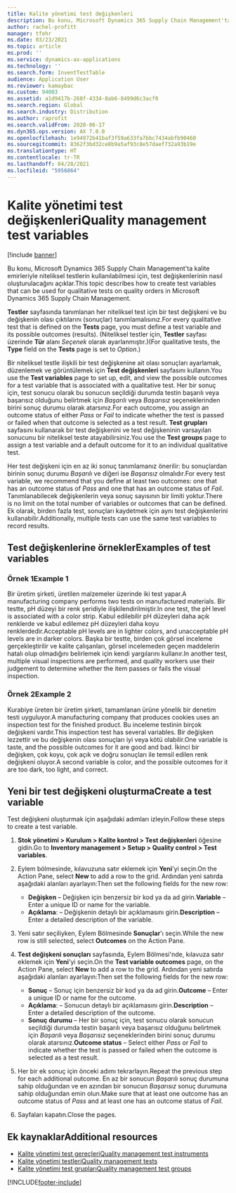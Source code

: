 ```yaml
---
title: Kalite yönetimi test değişkenleri
description: Bu konu, Microsoft Dynamics 365 Supply Chain Management'ta kalite emirleriyle niteliksel testlerin kullanılabilmesi için, test değişkenlerinin nasıl oluşturulacağını açıklar.
author: rachel-profitt
manager: tfehr
ms.date: 03/23/2021
ms.topic: article
ms.prod: ''
ms.service: dynamics-ax-applications
ms.technology: ''
ms.search.form: InventTestTable
audience: Application User
ms.reviewer: kamaybac
ms.custom: 94003
ms.assetid: a1d9417b-268f-4334-8ab6-8499d6c3acf0
ms.search.region: Global
ms.search.industry: Distribution
ms.author: raprofit
ms.search.validFrom: 2020-06-17
ms.dyn365.ops.version: AX 7.0.0
ms.openlocfilehash: 1e94972b41baf3f59a633fa7bbc7434abfb90460
ms.sourcegitcommit: 8362f3bd32ce8b9a5af93c8e57daef732a93b19e
ms.translationtype: HT
ms.contentlocale: tr-TR
ms.lasthandoff: 04/28/2021
ms.locfileid: "5956864"
---
```

# <a name="quality-management-test-variables"></a><span data-ttu-id="9ca69-103">Kalite yönetimi test değişkenleri</span><span class="sxs-lookup"><span data-stu-id="9ca69-103">Quality management test variables</span></span>

[!include [banner](../includes/banner.md)]

<span data-ttu-id="9ca69-104">Bu konu, Microsoft Dynamics 365 Supply Chain Management'ta kalite emirleriyle niteliksel testlerin kullanılabilmesi için, test değişkenlerinin nasıl oluşturulacağını açıklar.</span><span class="sxs-lookup"><span data-stu-id="9ca69-104">This topic describes how to create test variables that can be used for qualitative tests on quality orders in Microsoft Dynamics 365 Supply Chain Management.</span></span>

<span data-ttu-id="9ca69-105">**Testler** sayfasında tanımlanan her niteliksel test için bir test değişkeni ve bu değişkenin olası çıktılarını (sonuçlar) tanımlamalısınız.</span><span class="sxs-lookup"><span data-stu-id="9ca69-105">For every qualitative test that is defined on the **Tests** page, you must define a test variable and its possible outcomes (results).</span></span> <span data-ttu-id="9ca69-106">(Niteliksel testler için, **Testler** sayfası üzerinde **Tür** alanı *Seçenek* olarak ayarlanmıştır.)</span><span class="sxs-lookup"><span data-stu-id="9ca69-106">(For qualitative tests, the **Type** field on the **Tests** page is set to *Option*.)</span></span>

<span data-ttu-id="9ca69-107">Bir niteliksel testle ilişkili bir test değişkenine ait olası sonuçları ayarlamak, düzenlemek ve görüntülemek için **Test değişkenleri** sayfasını kullanın.</span><span class="sxs-lookup"><span data-stu-id="9ca69-107">You use the **Test variables** page to set up, edit, and view the possible outcomes for a test variable that is associated with a qualitative test.</span></span> <span data-ttu-id="9ca69-108">Her bir sonuç için, test sonucu olarak bu sonucun seçildiği durumda testin başarılı veya başarısız olduğunu belirtmek için *Başarılı* veya *Başarısız* seçeneklerinden birini sonuç durumu olarak atarsınız.</span><span class="sxs-lookup"><span data-stu-id="9ca69-108">For each outcome, you assign an outcome status of either *Pass* or *Fail* to indicate whether the test is passed or failed when that outcome is selected as a test result.</span></span> <span data-ttu-id="9ca69-109">**Test grupları** sayfasını kullanarak bir test değişkenini ve test değişkeninin varsayılan sonucunu bir niteliksel teste atayabilirsiniz.</span><span class="sxs-lookup"><span data-stu-id="9ca69-109">You use the **Test groups** page to assign a test variable and a default outcome for it to an individual qualitative test.</span></span>

<span data-ttu-id="9ca69-110">Her test değişkeni için en az iki sonuç tanımlamanız önerilir: bu sonuçlardan birinin sonuç durumu *Başarılı* ve diğeri ise *Başarısız* olmalıdır.</span><span class="sxs-lookup"><span data-stu-id="9ca69-110">For every test variable, we recommend that you define at least two outcomes: one that has an outcome status of *Pass* and one that has an outcome status of *Fail*.</span></span> <span data-ttu-id="9ca69-111">Tanımlanabilecek değişkenlerin veya sonuç sayısının bir limiti yoktur.</span><span class="sxs-lookup"><span data-stu-id="9ca69-111">There is no limit on the total number of variables or outcomes that can be defined.</span></span> <span data-ttu-id="9ca69-112">Ek olarak, birden fazla test, sonuçları kaydetmek için aynı test değişkenlerini kullanabilir.</span><span class="sxs-lookup"><span data-stu-id="9ca69-112">Additionally, multiple tests can use the same test variables to record results.</span></span>

## <a name="examples-of-test-variables"></a><span data-ttu-id="9ca69-113">Test değişkenlerine örnekler</span><span class="sxs-lookup"><span data-stu-id="9ca69-113">Examples of test variables</span></span>

### <a name="example-1"></a><span data-ttu-id="9ca69-114">Örnek 1</span><span class="sxs-lookup"><span data-stu-id="9ca69-114">Example 1</span></span>

<span data-ttu-id="9ca69-115">Bir üretim şirketi, üretilen malzemeler üzerinde iki test yapar.</span><span class="sxs-lookup"><span data-stu-id="9ca69-115">A manufacturing company performs two tests on manufactured materials.</span></span> <span data-ttu-id="9ca69-116">Bir testte, pH düzeyi bir renk şeridiyle ilişkilendirilmiştir.</span><span class="sxs-lookup"><span data-stu-id="9ca69-116">In one test, the pH level is associated with a color strip.</span></span> <span data-ttu-id="9ca69-117">Kabul edilebilir pH düzeyleri daha açık renklerde ve kabul edilemez pH düzeyleri daha koyu renklerdedir.</span><span class="sxs-lookup"><span data-stu-id="9ca69-117">Acceptable pH levels are in lighter colors, and unacceptable pH levels are in darker colors.</span></span> <span data-ttu-id="9ca69-118">Başka bir testte, birden çok görsel inceleme gerçekleştirilir ve kalite çalışanları, görsel incelemeden geçen maddelerin hatalı olup olmadığını belirlemek için kendi yargılarını kullanır.</span><span class="sxs-lookup"><span data-stu-id="9ca69-118">In another test, multiple visual inspections are performed, and quality workers use their judgement to determine whether the item passes or fails the visual inspection.</span></span>

### <a name="example-2"></a><span data-ttu-id="9ca69-119">Örnek 2</span><span class="sxs-lookup"><span data-stu-id="9ca69-119">Example 2</span></span>

<span data-ttu-id="9ca69-120">Kurabiye üreten bir üretim şirketi, tamamlanan ürüne yönelik bir denetim testi uyguluyor.</span><span class="sxs-lookup"><span data-stu-id="9ca69-120">A manufacturing company that produces cookies uses an inspection test for the finished product.</span></span> <span data-ttu-id="9ca69-121">Bu inceleme testinin birçok değişkeni vardır.</span><span class="sxs-lookup"><span data-stu-id="9ca69-121">This inspection test has several variables.</span></span> <span data-ttu-id="9ca69-122">Bir değişken lezzettir ve bu değişkenin olası sonuçları iyi veya kötü olabilir.</span><span class="sxs-lookup"><span data-stu-id="9ca69-122">One variable is taste, and the possible outcomes for it are good and bad.</span></span> <span data-ttu-id="9ca69-123">İkinci bir değişken, çok koyu, çok açık ve doğru sonuçları ile temsil edilen renk değişkeni oluyor.</span><span class="sxs-lookup"><span data-stu-id="9ca69-123">A second variable is color, and the possible outcomes for it are too dark, too light, and correct.</span></span>

## <a name="create-a-test-variable"></a><span data-ttu-id="9ca69-124">Yeni bir test değişkeni oluşturma</span><span class="sxs-lookup"><span data-stu-id="9ca69-124">Create a test variable</span></span>

<span data-ttu-id="9ca69-125">Test değişkeni oluşturmak için aşağıdaki adımları izleyin.</span><span class="sxs-lookup"><span data-stu-id="9ca69-125">Follow these steps to create a test variable.</span></span>

1. <span data-ttu-id="9ca69-126">**Stok yönetimi \> Kurulum \> Kalite kontrol \> Test değişkenleri** öğesine gidin.</span><span class="sxs-lookup"><span data-stu-id="9ca69-126">Go to **Inventory management \> Setup \> Quality control \> Test variables**.</span></span>
1. <span data-ttu-id="9ca69-127">Eylem bölmesinde, kılavuzuna satır eklemek için **Yeni**'yi seçin.</span><span class="sxs-lookup"><span data-stu-id="9ca69-127">On the Action Pane, select **New** to add a row to the grid.</span></span> <span data-ttu-id="9ca69-128">Ardından yeni satırda aşağıdaki alanları ayarlayın:</span><span class="sxs-lookup"><span data-stu-id="9ca69-128">Then set the following fields for the new row:</span></span>

    - <span data-ttu-id="9ca69-129">**Değişken** – Değişken için benzersiz bir kod ya da ad girin.</span><span class="sxs-lookup"><span data-stu-id="9ca69-129">**Variable** – Enter a unique ID or name for the variable.</span></span>
    - <span data-ttu-id="9ca69-130">**Açıklama**: – Değişkenin detaylı bir açıklamasını girin.</span><span class="sxs-lookup"><span data-stu-id="9ca69-130">**Description** – Enter a detailed description of the variable.</span></span>

1. <span data-ttu-id="9ca69-131">Yeni satır seçiliyken, Eylem Bölmesinde **Sonuçlar**'ı seçin.</span><span class="sxs-lookup"><span data-stu-id="9ca69-131">While the new row is still selected, select **Outcomes** on the Action Pane.</span></span>
1. <span data-ttu-id="9ca69-132">**Test değişkeni sonuçları** sayfasında, Eylem Bölmesi'nde, kılavuza satır eklemek için **Yeni**'yi seçin.</span><span class="sxs-lookup"><span data-stu-id="9ca69-132">On the **Test variable outcomes** page, on the Action Pane, select **New** to add a row to the grid.</span></span> <span data-ttu-id="9ca69-133">Ardından yeni satırda aşağıdaki alanları ayarlayın:</span><span class="sxs-lookup"><span data-stu-id="9ca69-133">Then set the following fields for the new row:</span></span>

    - <span data-ttu-id="9ca69-134">**Sonuç** – Sonuç için benzersiz bir kod ya da ad girin.</span><span class="sxs-lookup"><span data-stu-id="9ca69-134">**Outcome** – Enter a unique ID or name for the outcome.</span></span>
    - <span data-ttu-id="9ca69-135">**Açıklama**: – Sonucun detaylı bir açıklamasını girin.</span><span class="sxs-lookup"><span data-stu-id="9ca69-135">**Description** – Enter a detailed description of the outcome.</span></span>
    - <span data-ttu-id="9ca69-136">**Sonuç durumu** – Her bir sonuç için, test sonucu olarak sonucun seçildiği durumda testin başarılı veya başarısız olduğunu belirtmek için *Başarılı* veya *Başarısız* seçeneklerinden birini sonuç durumu olarak atarsınız.</span><span class="sxs-lookup"><span data-stu-id="9ca69-136">**Outcome status** – Select either *Pass* or *Fail* to indicate whether the test is passed or failed when the outcome is selected as a test result.</span></span>

1. <span data-ttu-id="9ca69-137">Her bir ek sonuç için önceki adımı tekrarlayın.</span><span class="sxs-lookup"><span data-stu-id="9ca69-137">Repeat the previous step for each additional outcome.</span></span> <span data-ttu-id="9ca69-138">En az bir sonucun *Başarılı* sonuç durumuna sahip olduğundan ve en azından bir sonucun *Başarısız* sonuç durumuna sahip olduğundan emin olun.</span><span class="sxs-lookup"><span data-stu-id="9ca69-138">Make sure that at least one outcome has an outcome status of *Pass* and at least one has an outcome status of *Fail*.</span></span>
1. <span data-ttu-id="9ca69-139">Sayfaları kapatın.</span><span class="sxs-lookup"><span data-stu-id="9ca69-139">Close the pages.</span></span>

## <a name="additional-resources"></a><span data-ttu-id="9ca69-140">Ek kaynaklar</span><span class="sxs-lookup"><span data-stu-id="9ca69-140">Additional resources</span></span>

- [<span data-ttu-id="9ca69-141">Kalite yönetimi test gereçleri</span><span class="sxs-lookup"><span data-stu-id="9ca69-141">Quality management test instruments</span></span>](quality-test-instruments.md)
- [<span data-ttu-id="9ca69-142">Kalite yönetimi testleri</span><span class="sxs-lookup"><span data-stu-id="9ca69-142">Quality management tests</span></span>](quality-tests.md)
- [<span data-ttu-id="9ca69-143">Kalite yönetimi test grupları</span><span class="sxs-lookup"><span data-stu-id="9ca69-143">Quality management test groups</span></span>](quality-test-groups.md)

[!INCLUDE[footer-include](../../includes/footer-banner.md)]
